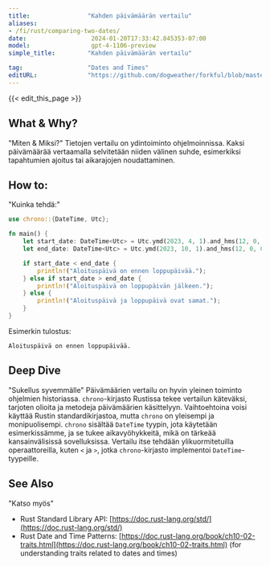 ```yaml
---
title:                "Kahden päivämäärän vertailu"
aliases:
- /fi/rust/comparing-two-dates/
date:                  2024-01-20T17:33:42.845353-07:00
model:                 gpt-4-1106-preview
simple_title:         "Kahden päivämäärän vertailu"

tag:                  "Dates and Times"
editURL:              "https://github.com/dogweather/forkful/blob/master/content/fi/rust/comparing-two-dates.md"
---
```


{{< edit_this_page >}}

## What & Why?
"Miten & Miksi?"
Tietojen vertailu on ydintoiminto ohjelmoinnissa. Kaksi päivämäärää vertaamalla selvitetään niiden välinen suhde, esimerkiksi tapahtumien ajoitus tai aikarajojen noudattaminen.

## How to:
"Kuinka tehdä:"
```Rust
use chrono::{DateTime, Utc};

fn main() {
    let start_date: DateTime<Utc> = Utc.ymd(2023, 4, 1).and_hms(12, 0, 0);
    let end_date: DateTime<Utc> = Utc.ymd(2023, 10, 1).and_hms(12, 0, 0);

    if start_date < end_date {
        println!("Aloituspäivä on ennen loppupäivää.");
    } else if start_date > end_date {
        println!("Aloituspäivä on loppupäivän jälkeen.");
    } else {
        println!("Aloituspäivä ja loppupäivä ovat samat.");
    }
}
```
Esimerkin tulostus:
```
Aloituspäivä on ennen loppupäivää.
```

## Deep Dive
"Sukellus syvemmälle"
Päivämäärien vertailu on hyvin yleinen toiminto ohjelmien historiassa. `chrono`-kirjasto Rustissa tekee vertailun käteväksi, tarjoten olioita ja metodeja päivämäärien käsittelyyn. Vaihtoehtoina voisi käyttää Rustin standardikirjastoa, mutta `chrono` on yleisempi ja monipuolisempi. `chrono` sisältää `DateTime` tyypin, jota käytetään esimerkissämme, ja se tukee aikavyöhykkeitä, mikä on tärkeää kansainvälisissä sovelluksissa. Vertailu itse tehdään ylikuormitetuilla operaattoreilla, kuten `<` ja `>`, jotka `chrono`-kirjasto implementoi `DateTime`-tyypeille.

## See Also
"Katso myös"
- Rust Standard Library API: [https://doc.rust-lang.org/std/](https://doc.rust-lang.org/std/)
- Rust Date and Time Patterns: [https://doc.rust-lang.org/book/ch10-02-traits.html](https://doc.rust-lang.org/book/ch10-02-traits.html) (for understanding traits related to dates and times)
